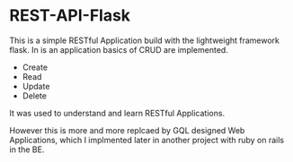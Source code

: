 # REST-API-Flask

This is a simple RESTful Application build with the lightweight framework flask. 
In is an application basics of CRUD are implemented. 

* Create
* Read
* Update
* Delete 

It was used to understand and learn RESTful Applications. 

However this is more and more replcaed by GQL designed Web Applications, which I implmented later in another project with ruby on rails in the BE. 
